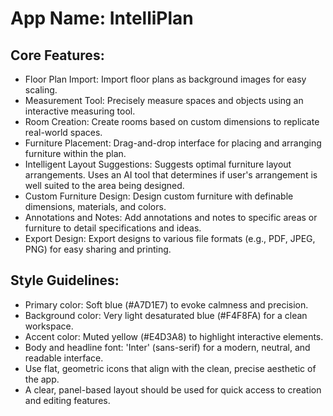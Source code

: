 # **App Name**: IntelliPlan

## Core Features:

- Floor Plan Import: Import floor plans as background images for easy scaling.
- Measurement Tool: Precisely measure spaces and objects using an interactive measuring tool.
- Room Creation: Create rooms based on custom dimensions to replicate real-world spaces.
- Furniture Placement: Drag-and-drop interface for placing and arranging furniture within the plan.
- Intelligent Layout Suggestions: Suggests optimal furniture layout arrangements. Uses an AI tool that determines if user's arrangement is well suited to the area being designed.
- Custom Furniture Design: Design custom furniture with definable dimensions, materials, and colors.
- Annotations and Notes: Add annotations and notes to specific areas or furniture to detail specifications and ideas.
- Export Design: Export designs to various file formats (e.g., PDF, JPEG, PNG) for easy sharing and printing.

## Style Guidelines:

- Primary color: Soft blue (#A7D1E7) to evoke calmness and precision.
- Background color: Very light desaturated blue (#F4F8FA) for a clean workspace.
- Accent color: Muted yellow (#E4D3A8) to highlight interactive elements.
- Body and headline font: 'Inter' (sans-serif) for a modern, neutral, and readable interface.
- Use flat, geometric icons that align with the clean, precise aesthetic of the app.
- A clear, panel-based layout should be used for quick access to creation and editing features.